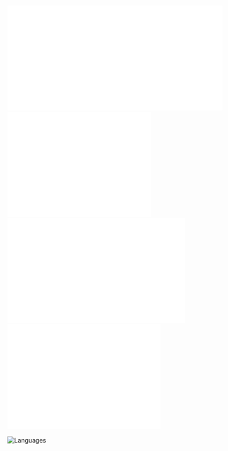 ![b](b.svg)![i](i.svg)![t](t.svg)![h](h.svg)![e](e.svg)![a](a.svg)![v](v.svg)![e](e.svg)![n](n.svg)

![Languages](https://github-readme-stats.vercel.app/api/top-langs/?username=bitheaven-official&theme=radical&hide_border=true&bg_color=0d1117&title_color=f9c99b)
